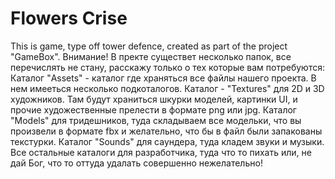 # Flowers Crise
This is game, type off tower defence, created as part of the project "GameBox".
Внимание! В пректе существет несколько папок, все перечислять не стану, расскажу только о тех которые вам потребуются:
Каталог "Assets" - каталог где храняться все файлы нашего проекта. В нем имееться несколько подкоталогов.
Каталог - "Textures" для 2D и 3D художников. Там будут храниться шкурки моделей, картинки UI, и прочие художественные прелести в формате png или jpg. 
Каталог "Models" для тридешников, туда складываем все модельки, что вы произвели в формате fbx и желательно, что бы в файл были запакованы текстурки.
Каталог "Sounds" для саундера, туда кладем звуки и музыки.
Все остальные каталоги для разработчика, туда что то пихать или, не дай Бог, что то оттуда удалать совершенно нежелательно!
